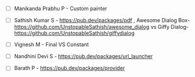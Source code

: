 - [ ] Manikanda Prabhu P - Custom painter

- [ ] Sathish Kumar S - https://pub.dev/packages/pdf , Awesome Dialog Box- https://github.com/UnstopableSathish/awesome_dialog vs 
                        Giffy Dialog- https://github.com/UnstopableSathish/giffydialog

- [ ] Vignesh M - Final VS Constant

- [ ] Nandhini Devi S - https://pub.dev/packages/url_launcher

- [ ] Barath P - https://pub.dev/packages/provider
